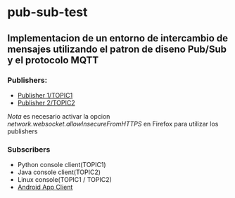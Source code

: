 # pub-sub-test

## Implementacion de un entorno de intercambio de mensajes utilizando el patron de diseno Pub/Sub y el protocolo MQTT

### Publishers:
- [Publisher 1/TOPIC1](https://pub-1.herokuapp.com/)
- [Publisher 2/TOPIC2](https://pub-2.herokuapp.com/)

*Nota* es necesario activar la opcion *network.websocket.allowInsecureFromHTTPS* en Firefox para utilizar los publishers

### Subscribers
- Python console client(TOPIC1)
- Java console client(TOPIC2)
- Linux console(TOPIC1 / TOPIC2)
- [Android App Client](https://play.google.com/store/apps/details?id=in.dc297.mqttclpro&hl=en&gl=US)

